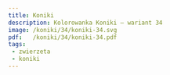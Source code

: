```yaml
---
title: Koniki
description: Kolorowanka Koniki – wariant 34
image: /koniki/34/koniki-34.svg
pdf:   /koniki/34/koniki-34.pdf
tags:
 - zwierzeta
 - koniki
---
```

